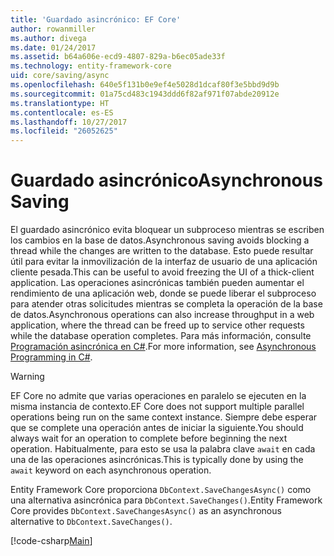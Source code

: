 ```yaml
---
title: 'Guardado asincrónico: EF Core'
author: rowanmiller
ms.author: divega
ms.date: 01/24/2017
ms.assetid: b64a606e-ecd9-4807-829a-b6ec05ade33f
ms.technology: entity-framework-core
uid: core/saving/async
ms.openlocfilehash: 640e5f131b0e9ef4e5028d1dcaf80f3e5bbd9d9b
ms.sourcegitcommit: 01a75cd483c1943ddd6f82af971f07abde20912e
ms.translationtype: HT
ms.contentlocale: es-ES
ms.lasthandoff: 10/27/2017
ms.locfileid: "26052625"
---
```

# <a name="asynchronous-saving"></a><span data-ttu-id="3144c-102">Guardado asincrónico</span><span class="sxs-lookup"><span data-stu-id="3144c-102">Asynchronous Saving</span></span>

<span data-ttu-id="3144c-103">El guardado asincrónico evita bloquear un subproceso mientras se escriben los cambios en la base de datos.</span><span class="sxs-lookup"><span data-stu-id="3144c-103">Asynchronous saving avoids blocking a thread while the changes are written to the database.</span></span> <span data-ttu-id="3144c-104">Esto puede resultar útil para evitar la inmovilización de la interfaz de usuario de una aplicación cliente pesada.</span><span class="sxs-lookup"><span data-stu-id="3144c-104">This can be useful to avoid freezing the UI of a thick-client application.</span></span> <span data-ttu-id="3144c-105">Las operaciones asincrónicas también pueden aumentar el rendimiento de una aplicación web, donde se puede liberar el subproceso para atender otras solicitudes mientras se completa la operación de la base de datos.</span><span class="sxs-lookup"><span data-stu-id="3144c-105">Asynchronous operations can also increase throughput in a web application, where the thread can be freed up to service other requests while the database operation completes.</span></span> <span data-ttu-id="3144c-106">Para más información, consulte [Programación asincrónica en C#](https://docs.microsoft.com/dotnet/csharp/async).</span><span class="sxs-lookup"><span data-stu-id="3144c-106">For more information, see [Asynchronous Programming in C#](https://docs.microsoft.com/dotnet/csharp/async).</span></span>

> [!WARNING]  
> <span data-ttu-id="3144c-107">EF Core no admite que varias operaciones en paralelo se ejecuten en la misma instancia de contexto.</span><span class="sxs-lookup"><span data-stu-id="3144c-107">EF Core does not support multiple parallel operations being run on the same context instance.</span></span> <span data-ttu-id="3144c-108">Siempre debe esperar que se complete una operación antes de iniciar la siguiente.</span><span class="sxs-lookup"><span data-stu-id="3144c-108">You should always wait for an operation to complete before beginning the next operation.</span></span> <span data-ttu-id="3144c-109">Habitualmente, para esto se usa la palabra clave `await` en cada una de las operaciones asincrónicas.</span><span class="sxs-lookup"><span data-stu-id="3144c-109">This is typically done by using the `await` keyword on each asynchronous operation.</span></span>

<span data-ttu-id="3144c-110">Entity Framework Core proporciona `DbContext.SaveChangesAsync()` como una alternativa asincrónica para `DbContext.SaveChanges()`.</span><span class="sxs-lookup"><span data-stu-id="3144c-110">Entity Framework Core provides `DbContext.SaveChangesAsync()` as an asynchronous alternative to `DbContext.SaveChanges()`.</span></span>

[!code-csharp[Main](../../../samples/core/Saving/Saving/Async/Sample.cs#Sample)]
